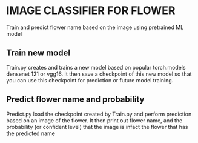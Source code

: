 # IMAGE CLASSIFIER FOR FLOWER 
Train and predict flower name based on the image using pretrained ML model

## Train new model 
Train.py creates and trains a new model based on popular torch.models densenet 121 or vgg16. It then save a checkpoint of this new model so that you can use this checkpoint for prediction or future model training.

## Predict flower name and probability
Predict.py load the checkpoint created by Train.py and perform prediction based on an image of the flower. It then print out flower name, and the probability (or confident level) that the image is infact the flower that has the predicted name
